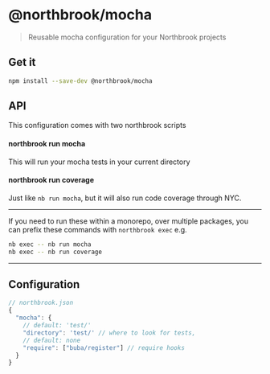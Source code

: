 # @northbrook/mocha

> Reusable mocha configuration for your Northbrook projects

## Get it

```sh
npm install --save-dev @northbrook/mocha
```

## API

This configuration comes with two northbrook scripts

#### **northbrook run mocha**

This will run your mocha tests in your current directory

#### **northbrook run coverage**

Just like `nb run mocha`, but it will also run code coverage through NYC.

___

If you need to run these within a monorepo, over multiple packages,
you can prefix these commands with `northbrook exec`
e.g.

```sh
nb exec -- nb run mocha
nb exec -- nb run coverage
```

___
## Configuration

```js
// northbrook.json
{
  "mocha": {
    // default: 'test/'
    "directory": 'test/' // where to look for tests,
    // default: none
    "require": ["buba/register"] // require hooks
  }
}
```
